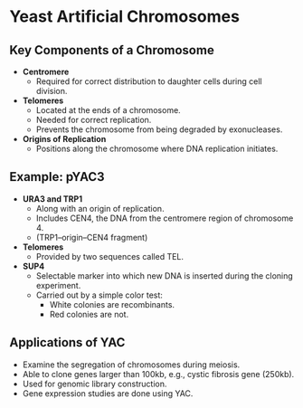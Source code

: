 # Yeast Artificial Chromosomes

## Key Components of a Chromosome

- **Centromere**
  - Required for correct distribution to daughter cells during cell division.
- **Telomeres**
  - Located at the ends of a chromosome.
  - Needed for correct replication.
  - Prevents the chromosome from being degraded by exonucleases.
- **Origins of Replication**
  - Positions along the chromosome where DNA replication initiates.

## Example: pYAC3

- **URA3 and TRP1**
  - Along with an origin of replication.
  - Includes CEN4, the DNA from the centromere region of chromosome 4.
  - (TRP1–origin–CEN4 fragment)
- **Telomeres**
  - Provided by two sequences called TEL.
- **SUP4**
  - Selectable marker into which new DNA is inserted during the cloning experiment.
  - Carried out by a simple color test:
    - White colonies are recombinants.
    - Red colonies are not.

## Applications of YAC

- Examine the segregation of chromosomes during meiosis.
- Able to clone genes larger than 100kb, e.g., cystic fibrosis gene (250kb).
- Used for genomic library construction.
- Gene expression studies are done using YAC.

